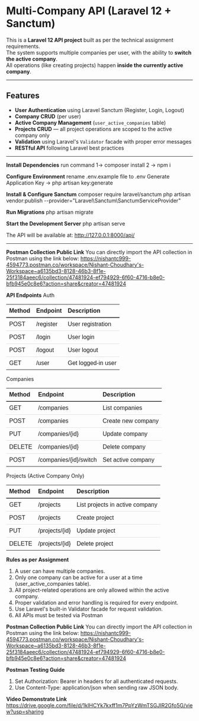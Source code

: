 # Multi-Company API (Laravel 12 + Sanctum)

This is a **Laravel 12 API project** built as per the technical assignment requirements.  
The system supports multiple companies per user, with the ability to **switch the active company**.  
All operations (like creating projects) happen **inside the currently active company**.

---

## Features
- **User Authentication** using Laravel Sanctum (Register, Login, Logout)
- **Company CRUD** (per user)
- **Active Company Management** (`user_active_companies` table)
- **Projects CRUD** — all project operations are scoped to the active company only
- **Validation** using Laravel's `Validator` facade with proper error messages
- **RESTful API** following Laravel best practices

---

**Install Dependencies**
run command 1-> composer install
2 -> npm i

**Configure Environment**
rename .env.example file  to .env
Generate Application Key -> php artisan key:generate

**Install & Configure Sanctum**
composer require laravel/sanctum
php artisan vendor:publish --provider="Laravel\Sanctum\SanctumServiceProvider"

**Run Migrations**
php artisan migrate

**Start the Development Server**
php artisan serve

The API will be available at:
http://127.0.0.1:8000/api/

--------------------------------------------------------------------------
**Postman Collection Public Link**
You can directly import the API collection in Postman using the link below:
https://nishantc999-4594773.postman.co/workspace/Nishant-Choudhary's-Workspace~a6135bd3-8128-46b3-8f1e-25f3184aeec6/collection/47481924-ef794929-6f60-4716-b8e0-bfb945e0c8e6?action=share&creator=47481924


**API Endpoints** 
Auth
<!-- API Endpoints Table -->
<table style="width:100%; border-collapse:collapse; font-family: Arial, sans-serif;">
  <thead>
    <tr>
      <th style="text-align:left; padding:8px; border-bottom:2px solid #333;">Method</th>
      <th style="text-align:left; padding:8px; border-bottom:2px solid #333;">Endpoint</th>
      <th style="text-align:left; padding:8px; border-bottom:2px solid #333;">Description</th>
    </tr>
  </thead>
  <tbody>
    <tr>
      <td style="padding:8px; border-bottom:1px solid #ddd;">POST</td>
      <td style="padding:8px; border-bottom:1px solid #ddd;">/register</td>
      <td style="padding:8px; border-bottom:1px solid #ddd;">User registration</td>
    </tr>
    <tr>
      <td style="padding:8px; border-bottom:1px solid #ddd;">POST</td>
      <td style="padding:8px; border-bottom:1px solid #ddd;">/login</td>
      <td style="padding:8px; border-bottom:1px solid #ddd;">User login</td>
    </tr>
    <tr>
      <td style="padding:8px; border-bottom:1px solid #ddd;">POST</td>
      <td style="padding:8px; border-bottom:1px solid #ddd;">/logout</td>
      <td style="padding:8px; border-bottom:1px solid #ddd;">User logout</td>
    </tr>
    <tr>
      <td style="padding:8px;">GET</td>
      <td style="padding:8px;">/user</td>
      <td style="padding:8px;">Get logged-in user</td>
    </tr>
  </tbody>
</table>




Companies
<!-- Companies API Endpoints Table -->
<table style="width:100%; border-collapse:collapse; font-family: Arial, sans-serif;">
  <thead>
    <tr>
      <th style="text-align:left; padding:8px; border-bottom:2px solid #333;">Method</th>
      <th style="text-align:left; padding:8px; border-bottom:2px solid #333;">Endpoint</th>
      <th style="text-align:left; padding:8px; border-bottom:2px solid #333;">Description</th>
    </tr>
  </thead>
  <tbody>
    <tr>
      <td style="padding:8px; border-bottom:1px solid #ddd;">GET</td>
      <td style="padding:8px; border-bottom:1px solid #ddd;">/companies</td>
      <td style="padding:8px; border-bottom:1px solid #ddd;">List companies</td>
    </tr>
    <tr>
      <td style="padding:8px; border-bottom:1px solid #ddd;">POST</td>
      <td style="padding:8px; border-bottom:1px solid #ddd;">/companies</td>
      <td style="padding:8px; border-bottom:1px solid #ddd;">Create new company</td>
    </tr>
    <tr>
      <td style="padding:8px; border-bottom:1px solid #ddd;">PUT</td>
      <td style="padding:8px; border-bottom:1px solid #ddd;">/companies/{id}</td>
      <td style="padding:8px; border-bottom:1px solid #ddd;">Update company</td>
    </tr>
    <tr>
      <td style="padding:8px; border-bottom:1px solid #ddd;">DELETE</td>
      <td style="padding:8px; border-bottom:1px solid #ddd;">/companies/{id}</td>
      <td style="padding:8px; border-bottom:1px solid #ddd;">Delete company</td>
    </tr>
    <tr>
      <td style="padding:8px;">POST</td>
      <td style="padding:8px;">/companies/{id}/switch</td>
      <td style="padding:8px;">Set active company</td>
    </tr>
  </tbody>
</table>



Projects (Active Company Only)
<!-- Projects API Endpoints Table -->
<table style="width:100%; border-collapse:collapse; font-family: Arial, sans-serif;">
  <thead>
    <tr>
      <th style="text-align:left; padding:8px; border-bottom:2px solid #333;">Method</th>
      <th style="text-align:left; padding:8px; border-bottom:2px solid #333;">Endpoint</th>
      <th style="text-align:left; padding:8px; border-bottom:2px solid #333;">Description</th>
    </tr>
  </thead>
  <tbody>
    <tr>
      <td style="padding:8px; border-bottom:1px solid #ddd;">GET</td>
      <td style="padding:8px; border-bottom:1px solid #ddd;">/projects</td>
      <td style="padding:8px; border-bottom:1px solid #ddd;">List projects in active company</td>
    </tr>
    <tr>
      <td style="padding:8px; border-bottom:1px solid #ddd;">POST</td>
      <td style="padding:8px; border-bottom:1px solid #ddd;">/projects</td>
      <td style="padding:8px; border-bottom:1px solid #ddd;">Create project</td>
    </tr>
    <tr>
      <td style="padding:8px; border-bottom:1px solid #ddd;">PUT</td>
      <td style="padding:8px; border-bottom:1px solid #ddd;">/projects/{id}</td>
      <td style="padding:8px; border-bottom:1px solid #ddd;">Update project</td>
    </tr>
    <tr>
      <td style="padding:8px;">DELETE</td>
      <td style="padding:8px;">/projects/{id}</td>
      <td style="padding:8px;">Delete project</td>
    </tr>
  </tbody>
</table>



**Rules as per Assignment**
1. A user can have multiple companies.
2. Only one company can be active for a user at a time (user_active_companies table).
3. All project-related operations are only allowed within the active company.
4. Proper validation and error handling is required for every endpoint.
5. Use Laravel's built-in Validator facade for request validation.
6. All APIs must be tested via Postman



**Postman Collection Public Link**
You can directly import the API collection in Postman using the link below:
https://nishantc999-4594773.postman.co/workspace/Nishant-Choudhary's-Workspace~a6135bd3-8128-46b3-8f1e-25f3184aeec6/collection/47481924-ef794929-6f60-4716-b8e0-bfb945e0c8e6?action=share&creator=47481924

**Postman Testing Guide**
1. Set Authorization: Bearer <token> in headers for all authenticated requests.
2. Use Content-Type: application/json when sending raw JSON body.

**Video Demonstrate Link**
   https://drive.google.com/file/d/1kIHCYk7kxff1m7PpYzWmTSGJIR2Gfo5G/view?usp=sharing
